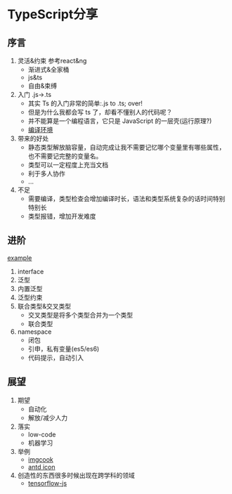 # TypeScript分享

## 序言
1. 灵活&约束 参考react&ng
   * 渐进式&全家桶
   * js&ts
   * 自由&束缚
2. 入门 .js->.ts
   * 其实 Ts 的入门非常的简单:.js to .ts; over!
   * 但是为什么我都会写 ts 了，却看不懂别人的代码呢？
   * 并不能算是一个编程语言，它只是 JavaScript 的一层壳(运行原理?)
   * [编译环境](https://www.typescriptlang.org/play/index.html)
3. 带来的好处
   * 静态类型解放脑容量，自动完成让我不需要记忆哪个变量里有哪些属性，也不需要记完整的变量名。
   * 类型可以一定程度上充当文档
   * 利于多人协作
   * ...
4. 不足
   * 需要编译，类型检查会增加编译时长，语法和类型系统复杂的话时间特别特别长
   * 类型报错，增加开发难度

## 进阶
[example](./2020-06-03.ts)
1. interface
2. 泛型
3. 内置泛型
4. 泛型约束
5. 联合类型&交叉类型
    * 交叉类型是将多个类型合并为一个类型
    * 联合类型
6. namespace
    * 闭包
    * 引申，私有变量(es5/es6)
    * 代码提示，自动引入

## 展望
1. 期望
   * 自动化
   * 解放/减少人力
2. 落实
   * low-code
   * 机器学习
3. 举例
   * [imgcook](https://www.imgcook.com/)
   * [antd icon](https://ant.design/components/icon-cn/)
4. 创造性的东西很多时候出现在跨学科的领域
   * [tensorflow-js](https://tensorflow.google.cn/js)
